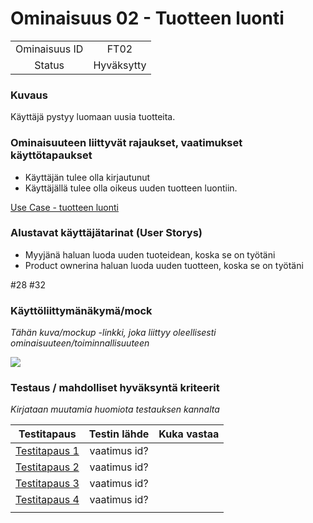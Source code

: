 # Ominaisuus 02 - Tuotteen luonti

| | |
|:-:|:-:|
| Ominaisuus ID | FT02 |
| Status | Hyväksytty |

### Kuvaus

Käyttäjä pystyy luomaan uusia tuotteita.

### Ominaisuuteen liittyvät rajaukset, vaatimukset käyttötapaukset

* Käyttäjän tulee olla kirjautunut
* Käyttäjällä tulee olla oikeus uuden tuotteen luontiin. 

[Use Case - tuotteen luonti](Use_Case_4_Paivittaminen(elinkaari).md)


### Alustavat käyttäjätarinat (User Storys)

* Myyjänä haluan luoda uuden tuoteidean, koska se on työtäni
* Product ownerina haluan luoda uuden tuotteen, koska se on työtäni

#28 #32


### Käyttöliittymänäkymä/mock 

*Tähän kuva/mockup -linkki, joka liittyy oleellisesti ominaisuuteen/toiminnallisuuteen*

![](https://openclipart.org/image/300px/svg_to_png/247488/1461589195.png)


### Testaus / mahdolliset hyväksyntä kriteerit 

*Kirjataan muutamia huomiota testauksen kannalta*

| Testitapaus  | Testin lähde  | Kuka vastaa  |
|:-: | :-:|:-:|
| [Testitapaus 1]()  | vaatimus id?   |   |
| [Testitapaus 2]()  | vaatimus id?   |   |
| [Testitapaus 3]()  | vaatimus id?   |   |
| [Testitapaus 4]()  | vaatimus id?   |   |
| | |
